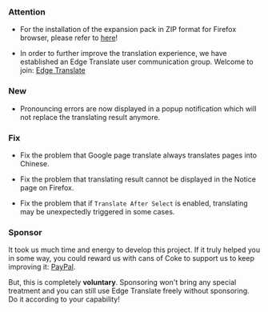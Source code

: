 ### Attention

* For the installation of the expansion pack in ZIP format for Firefox browser, please refer to [here](https://github.com/EdgeTranslate/EdgeTranslate/blob/master/docs/wiki/en/ToFirefoxUsers.md)!

* In order to further improve the translation experience, we have established an Edge Translate user communication group. Welcome to join: [Edge Translate](https://t.me/EdgeTranslate)

### New

* Pronouncing errors are now displayed in a popup notification which will not replace the translating result anymore.

### Fix

* Fix the problem that Google page translate always translates pages into Chinese.

* Fix the problem that translating result cannot be displayed in the Notice page on Firefox.

* Fix the problem that if `Translate After Select` is enabled, translating may be unexpectedly triggered in some cases.

### Sponsor

It took us much time and energy to develop this project. If it truly helped you in some way, you could reward us with cans of Coke to support us to keep improving it: [PayPal](https://paypal.me/EdgeTranslate).

But, this is completely __voluntary__. Sponsoring won't bring any special treatment and you can still use Edge Translate freely without sponsoring. Do it according to your capability!